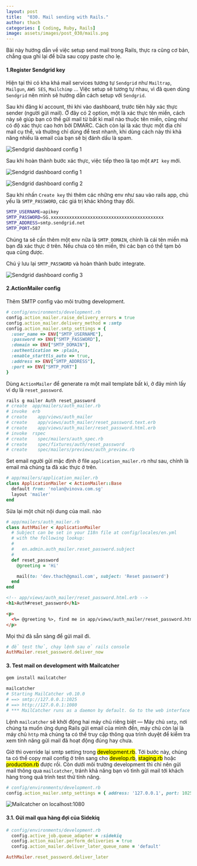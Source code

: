 ```yaml
---
layout: post
title:  "030. Mail sending with Rails."
author: thach
categories: [ Coding, Ruby, Rails]
image: assets/images/post_030/mails.png
---
```

Bài này hướng dẫn về việc setup send mail trong Rails, thực ra cũng cơ bản, chẳng qua ghi lại để bữa sau copy paste cho lẹ.

#### 1.Register Sendgrid key
Hiện tại thì có kha khá mail services tương tự `Sendgrid` như `Mailtrap`, `Mailgun`, `AWS SES`, `Mailchimp` ... Việc setup sẽ tương tự nhau, vì đã quen dùng `Sendgrid` nên mình sẽ hướng dẫn cách setup với `Sendgrid`.

Sau khi đăng kí account, thì khi vào dashboard, trước tiên hãy xác thực sender (người gửi mail). Ở đây có 2 option, một là xác thực tên miền, cách này sẽ giúp bạn có thể gửi mail từ bất kì mail nào thuộc tên miền, cũng như có độ xác thực cao hơn bởi DMARC. Cách còn lại là xác thực một địa chỉ mail cụ thể, và thường chỉ dùng để test nhanh, khi dùng cách này thì khả năng nhiều là email của bạn sẽ bị đánh dấu là spam.

![Sendgrid dashboard config 1]({{site.baseurl}}/assets/images/post_030/sendgrid_sender_verify.png)

Sau khi hoàn thành bước xác thực, việc tiếp theo là tạo một `API key` mới.

![Sendgrid dashboard config 1]({{site.baseurl}}/assets/images/post_030/sendgrid_smtp_1.png)

![Sendgrid dashboard config 2]({{site.baseurl}}/assets/images/post_030/sendgrid_smtp_2.png)

Sau khi nhấn `Create key` thì thêm các những env như sau vào rails app, chủ yếu là `SMTP_PASSWORD`, các giá trị khác không thay đổi.
```sh
SMTP_USERNAME=apikey
SMTP_PASSWORD=SG.xxxxxxxxxxxxxxxxxxxxxxxxxxxxxxxxxxxxxxxxxxx
SMTP_ADDRESS=smtp.sendgrid.net
SMTP_PORT=587
```
Chúng ta sẽ cần thêm một env nữa là `SMTP_DOMAIN`, chính là cái tên miền mà bạn đã xác thực ở trên. Nếu chưa có tên miền, thì các bạn có thể tạm bỏ qua cũng được.

Chú ý lưu lại `SMTP_PASSWORD` và hoàn thành bước integrate.

![Sendgrid dashboard config 3]({{site.baseurl}}/assets/images/post_030/sendgrid_smtp_3.png)

#### 2.ActionMailer config
Thêm SMTP config vào môi trường development.
```ruby
# config/environments/development.rb
config.action_mailer.raise_delivery_errors = true
config.action_mailer.delivery_method = :smtp
config.action_mailer.smtp_settings = {
  :user_name => ENV["SMTP_USERNAME"],
  :password => ENV["SMTP_PASSWORD"],
  :domain => ENV["SMTP_DOMAIN"],
  :authentication => :plain,
  :enable_starttls_auto => true,
  :address => ENV["SMTP_ADDRESS"],
  :port => ENV["SMTP_PORT"]
}
```
Dùng `ActionMailer` để generate ra một mail template bất kì, ở đây mình lấy ví dụ là `reset_password`.
```sh
rails g mailer Auth reset_password
# create  app/mailers/auth_mailer.rb
# invoke  erb
# create    app/views/auth_mailer
# create    app/views/auth_mailer/reset_password.text.erb
# create    app/views/auth_mailer/reset_password.html.erb
# invoke  rspec
# create    spec/mailers/auth_spec.rb
# create    spec/fixtures/auth/reset_password
# create    spec/mailers/previews/auth_preview.rb
```
Set email người gửi mặc định ở file `application_mailer.rb` như sau, chính là email mà chúng ta đã xác thực ở trên.
```ruby
# app/mailers/application_mailer.rb
class ApplicationMailer < ActionMailer::Base
  default from: 'nolan@vinova.com.sg'
  layout 'mailer'
end
```
Sửa lại một chút nội dung của mail. nào
```ruby
# app/mailers/auth_mailer.rb
class AuthMailer < ApplicationMailer
  # Subject can be set in your I18n file at config/locales/en.yml
  # with the following lookup:
  #
  #   en.admin.auth_mailer.reset_password.subject
  #
  def reset_password
    @greeting = 'Hi'

    mail(to: 'dev.thach@gmail.com', subject: 'Reset password')
  end
end
```
```html
<!-- app/views/auth_mailer/reset_password.html.erb -->
<h1>Auth#reset_password</h1>

<p>
  <%= @greeting %>, find me in app/views/auth_mailer/reset_password.html.erb
</p>

```
Mọi thứ đã sẵn sàng để gửi mail đi.
```ruby
# để test thử, chạy lệnh sau ở rails console
AuthMailer.reset_password.deliver_now
```

#### 3. Test mail on development with Mailcatcher

```sh
gem install mailcatcher

mailcatcher
# Starting MailCatcher v0.10.0
# ==> smtp://127.0.0.1:1025
# ==> http://127.0.0.1:1080
# *** MailCatcher runs as a daemon by default. Go to the web interface to quit.
```

Lệnh `mailcatcher` sẽ khởi động hai máy chủ riêng biệt — Máy chủ `smtp`, nơi chúng ta muốn ứng dụng Rails gửi email của mình đến, máy chủ còn lại là máy chủ `http` mà chúng ta có thể truy cập thông qua trình duyệt để kiểm tra xem tính năng gửi mail đã hoạt động đúng hay chưa.

Giờ thì override lại smtp setting trong <mark>development.rb</mark>. Tới bước này, chúng ta có thể copy mail config ở trên sang cho <mark>develop.rb</mark>, <mark>staging.rb</mark> hoặc <mark>production.rb</mark> được rồi. Còn dưới môi trường development thì chỉ nên gửi mail thông qua `mailcatcher`, tránh khả năng bạn vô tình gửi mail tới khách hàng trong quá trình test thử tính năng.

```ruby
# config/environments/development.rb
config.action_mailer.smtp_settings = { address: '127.0.0.1', port: 1025 }
```
![Mailcatcher on localhost:1080]({{site.baseurl}}/assets/images/post_030/mailcatcher.png)

#### 3.1. Gửi mail qua hàng đợi của Sidekiq

```ruby
# config/environments/development.rb
  config.active_job.queue_adapter = :sidekiq
  config.action_mailer.perform_deliveries = true
  config.action_mailer.deliver_later_queue_name = 'default'
```

```ruby
AuthMailer.reset_password.deliver_later
```
